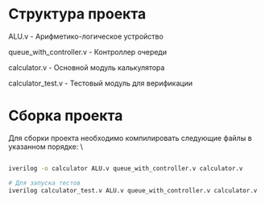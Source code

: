 # Структура проекта
ALU.v - Арифметико-логическое устройство

queue_with_controller.v - Контроллер очереди

calculator.v - Основной модуль калькулятора

calculator_test.v - Тестовый модуль для верификации

# Сборка проекта
Для сборки проекта необходимо компилировать следующие файлы в указанном порядке: \\


```bash

iverilog -o calculator ALU.v queue_with_controller.v calculator.v

# Для запуска тестов
iverilog calculator_test.v ALU.v queue_with_controller.v calculator.v




